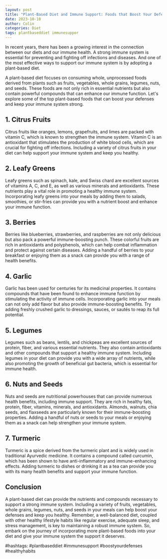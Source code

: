 ```yaml
---
layout: post
title: "Plant-Based Diet and Immune Support: Foods that Boost Your Defenses"
date: 2023-10-10
author: Colin
categories: Diet
tags: plantbaseddiet immunesuppor
---
```


In recent years, there has been a growing interest in the connection between our diets and our immune health. A strong immune system is essential for preventing and fighting off infections and diseases. And one of the most effective ways to support our immune system is by adopting a plant-based diet.

A plant-based diet focuses on consuming whole, unprocessed foods derived from plants such as fruits, vegetables, whole grains, legumes, nuts, and seeds. These foods are not only rich in essential nutrients but also contain powerful compounds that can enhance our immune function. Let's explore some of the top plant-based foods that can boost your defenses and keep your immune system strong.

## 1. Citrus Fruits

Citrus fruits like oranges, lemons, grapefruits, and limes are packed with vitamin C, which is known to strengthen the immune system. Vitamin C is an antioxidant that stimulates the production of white blood cells, which are crucial for fighting off infections. Including a variety of citrus fruits in your diet can help support your immune system and keep you healthy.

## 2. Leafy Greens

Leafy greens such as spinach, kale, and Swiss chard are excellent sources of vitamins A, C, and E, as well as various minerals and antioxidants. These nutrients play a vital role in promoting a healthy immune system. Incorporating leafy greens into your meals by adding them to salads, smoothies, or stir-fries can provide you with a nutrient boost and enhance your immune function.

## 3. Berries

Berries like blueberries, strawberries, and raspberries are not only delicious but also pack a powerful immune-boosting punch. These colorful fruits are rich in antioxidants and polyphenols, which can help combat inflammation and protect against certain diseases. Adding a handful of berries to your breakfast or enjoying them as a snack can provide you with a range of health benefits.

## 4. Garlic

Garlic has been used for centuries for its medicinal properties. It contains compounds that have been found to enhance immune function by stimulating the activity of immune cells. Incorporating garlic into your meals can not only add flavor but also provide immune-boosting benefits. Try adding freshly crushed garlic to dressings, sauces, or sautés to reap its full potential.

## 5. Legumes

Legumes such as beans, lentils, and chickpeas are excellent sources of protein, fiber, and various essential nutrients. They also contain antioxidants and other compounds that support a healthy immune system. Including legumes in your diet can provide you with a wide array of nutrients, while also promoting the growth of beneficial gut bacteria, which is essential for immune health.

## 6. Nuts and Seeds

Nuts and seeds are nutritional powerhouses that can provide numerous health benefits, including immune support. They are rich in healthy fats, protein, fiber, vitamins, minerals, and antioxidants. Almonds, walnuts, chia seeds, and flaxseeds are particularly known for their immune-boosting properties. Adding a handful of nuts or seeds to your meals or enjoying them as a snack can help strengthen your immune system.

## 7. Turmeric

Turmeric is a spice derived from the turmeric plant and is widely used in traditional Ayurvedic medicine. It contains a compound called curcumin, which has been shown to have anti-inflammatory and immune-enhancing effects. Adding turmeric to dishes or drinking it as a tea can provide you with its many health benefits and support your immune function.

## Conclusion

A plant-based diet can provide the nutrients and compounds necessary to support a strong immune system. Including a variety of fruits, vegetables, whole grains, legumes, nuts, and seeds in your meals can help boost your defenses and keep you healthy. Remember, a well-balanced diet, coupled with other healthy lifestyle habits like regular exercise, adequate sleep, and stress management, is key to maintaining a robust immune system. So, embark on the journey of incorporating more plant-based foods into your diet and give your immune system the support it deserves.

#hashtags: #plantbaseddiet #immunesupport #boostyourdefenses #healthyhabits